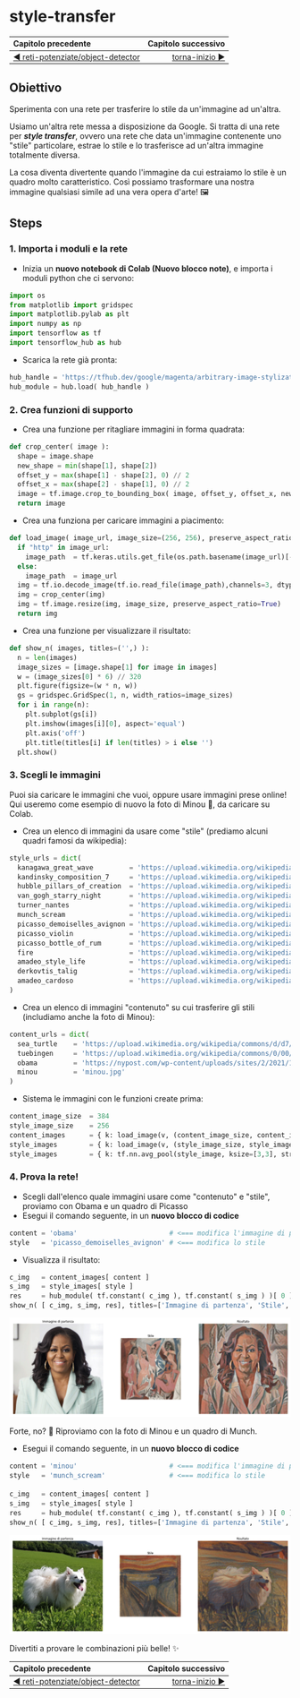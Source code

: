 # style-transfer

| Capitolo precedente                                                                                                                                          | Capitolo successivo                                                                           |
| :--------------------------------------------------------------------------------------------------------------------------------------------------------------- | ---------------------------------------------------------------------------------------------------: |
| [◀︎ reti-potenziate/object-detector ](../object-detector)  | [torna-inizio ▶︎](../../../..) |

## Obiettivo

Sperimenta con una rete per trasferire lo stile da un'immagine ad un'altra.

Usiamo un'altra rete messa a disposizione da Google. Si tratta di una rete per ***style transfer***, ovvero una rete che data un'immagine contenente uno "stile" particolare, estrae lo stile e lo trasferisce ad un'altra immagine totalmente diversa.

La cosa diventa divertente quando l'immagine da cui estraiamo lo stile è un quadro molto caratteristico. Così possiamo trasformare una nostra immagine qualsiasi simile ad una vera opera d'arte! 🖼

## Steps

### 1. Importa i moduli e la rete

- Inizia un **nuovo notebook di Colab (Nuovo blocco note)**, e importa i moduli python che ci servono:

```py
import os
from matplotlib import gridspec
import matplotlib.pylab as plt
import numpy as np
import tensorflow as tf
import tensorflow_hub as hub
```

- Scarica la rete già pronta:

```py
hub_handle = 'https://tfhub.dev/google/magenta/arbitrary-image-stylization-v1-256/2'
hub_module = hub.load( hub_handle )
```

### 2. Crea funzioni di supporto

- Crea una funzione per ritagliare immagini in forma quadrata:

```py
def crop_center( image ):
  shape = image.shape
  new_shape = min(shape[1], shape[2])
  offset_y = max(shape[1] - shape[2], 0) // 2
  offset_x = max(shape[2] - shape[1], 0) // 2
  image = tf.image.crop_to_bounding_box( image, offset_y, offset_x, new_shape, new_shape)
  return image
```

- Crea una funziona per caricare immagini a piacimento:

```py
def load_image( image_url, image_size=(256, 256), preserve_aspect_ratio=True ):
  if "http" in image_url:
    image_path  = tf.keras.utils.get_file(os.path.basename(image_url)[-128:], image_url)
  else:
    image_path  = image_url
  img = tf.io.decode_image(tf.io.read_file(image_path),channels=3, dtype=tf.float32)[tf.newaxis, ...]
  img = crop_center(img)
  img = tf.image.resize(img, image_size, preserve_aspect_ratio=True)
  return img
```

- Crea una funzione per visualizzare il risultato:

```py
def show_n( images, titles=('',) ):
  n = len(images)
  image_sizes = [image.shape[1] for image in images]
  w = (image_sizes[0] * 6) // 320
  plt.figure(figsize=(w * n, w))
  gs = gridspec.GridSpec(1, n, width_ratios=image_sizes)
  for i in range(n):
    plt.subplot(gs[i])
    plt.imshow(images[i][0], aspect='equal')
    plt.axis('off')
    plt.title(titles[i] if len(titles) > i else '')
  plt.show()
```

### 3. Scegli le immagini

Puoi sia caricare le immagini che vuoi, oppure usare immagini prese online! Qui useremo come esempio di nuovo la foto di Minou 🐶, da caricare su Colab.

- Crea un elenco di immagini da usare come "stile" (prediamo alcuni quadri famosi da wikipedia):

```py
style_urls = dict(
  kanagawa_great_wave         = 'https://upload.wikimedia.org/wikipedia/commons/0/0a/The_Great_Wave_off_Kanagawa.jpg',
  kandinsky_composition_7     = 'https://upload.wikimedia.org/wikipedia/commons/b/b4/Vassily_Kandinsky%2C_1913_-_Composition_7.jpg',
  hubble_pillars_of_creation  = 'https://upload.wikimedia.org/wikipedia/commons/6/68/Pillars_of_creation_2014_HST_WFC3-UVIS_full-res_denoised.jpg',
  van_gogh_starry_night       = 'https://upload.wikimedia.org/wikipedia/commons/thumb/e/ea/Van_Gogh_-_Starry_Night_-_Google_Art_Project.jpg/1024px-Van_Gogh_-_Starry_Night_-_Google_Art_Project.jpg',
  turner_nantes               = 'https://upload.wikimedia.org/wikipedia/commons/b/b7/JMW_Turner_-_Nantes_from_the_Ile_Feydeau.jpg',
  munch_scream                = 'https://upload.wikimedia.org/wikipedia/commons/c/c5/Edvard_Munch%2C_1893%2C_The_Scream%2C_oil%2C_tempera_and_pastel_on_cardboard%2C_91_x_73_cm%2C_National_Gallery_of_Norway.jpg',
  picasso_demoiselles_avignon = 'https://upload.wikimedia.org/wikipedia/en/4/4c/Les_Demoiselles_d%27Avignon.jpg',
  picasso_violin              = 'https://upload.wikimedia.org/wikipedia/en/3/3c/Pablo_Picasso%2C_1911-12%2C_Violon_%28Violin%29%2C_oil_on_canvas%2C_Kr%C3%B6ller-M%C3%BCller_Museum%2C_Otterlo%2C_Netherlands.jpg',
  picasso_bottle_of_rum       = 'https://upload.wikimedia.org/wikipedia/en/7/7f/Pablo_Picasso%2C_1911%2C_Still_Life_with_a_Bottle_of_Rum%2C_oil_on_canvas%2C_61.3_x_50.5_cm%2C_Metropolitan_Museum_of_Art%2C_New_York.jpg',
  fire                        = 'https://upload.wikimedia.org/wikipedia/commons/3/36/Large_bonfire.jpg',
  amadeo_style_life           = 'https://upload.wikimedia.org/wikipedia/commons/8/8e/Untitled_%28Still_life%29_%281913%29_-_Amadeo_Souza-Cardoso_%281887-1918%29_%2817385824283%29.jpg',
  derkovtis_talig             = 'https://upload.wikimedia.org/wikipedia/commons/3/37/Derkovits_Gyula_Talig%C3%A1s_1920.jpg',
  amadeo_cardoso              = 'https://upload.wikimedia.org/wikipedia/commons/7/7d/Amadeo_de_Souza-Cardoso%2C_1915_-_Landscape_with_black_figure.jpg'
)
```

- Crea un elenco di immagini "contenuto" su cui trasferire gli stili (includiamo anche la foto di Minou):

```py
content_urls = dict(
  sea_turtle    = 'https://upload.wikimedia.org/wikipedia/commons/d/d7/Green_Sea_Turtle_grazing_seagrass.jpg',
  tuebingen     = 'https://upload.wikimedia.org/wikipedia/commons/0/00/Tuebingen_Neckarfront.jpg',
  obama         = 'https://nypost.com/wp-content/uploads/sites/2/2021/11/michelle-obama-106.jpg?quality=90&strip=all',
  minou         = 'minou.jpg'
)
```

- Sistema le immagini con le funzioni create prima:

```py
content_image_size  = 384
style_image_size    = 256
content_images      = { k: load_image(v, (content_image_size, content_image_size)) for k, v in content_urls.items() }
style_images        = { k: load_image(v, (style_image_size, style_image_size)) for k, v in style_urls.items() }
style_images        = { k: tf.nn.avg_pool(style_image, ksize=[3,3], strides=[1,1], padding='SAME') for k, style_image in style_images.items() }
```

### 4. Prova la rete!

- Scegli dall'elenco quale immagini usare come "contenuto" e "stile", proviamo con Obama e un quadro di Picasso
- Esegui il comando seguente, in un **nuovo blocco di codice**

```py
content = 'obama'                       # <=== modifica l'immagine di partenza
style   = 'picasso_demoiselles_avignon' # <=== modifica lo stile
```

- Visualizza il risultato:

```py
c_img   = content_images[ content ]
s_img   = style_images[ style ]
res     = hub_module( tf.constant( c_img ), tf.constant( s_img ) )[ 0 ]
show_n( [ c_img, s_img, res], titles=['Immagine di partenza', 'Stile', 'Risultato'] )
```

<kbd>![obama](../../assets/07-obama.png)</kbd>

Forte, no? 🤩 Riproviamo con la foto di Minou e un quadro di Munch.
- Esegui il comando seguente, in un **nuovo blocco di codice**

```py
content = 'minou'                       # <=== modifica l'immagine di partenza
style   = 'munch_scream'                # <=== modifica lo stile

c_img   = content_images[ content ]
s_img   = style_images[ style ]
res     = hub_module( tf.constant( c_img ), tf.constant( s_img ) )[ 0 ]
show_n( [ c_img, s_img, res], titles=['Immagine di partenza', 'Stile', 'Risultato'] )
```

<kbd>![minou](../../assets/07-minou.png)</kbd>

Divertiti a provare le combinazioni più belle! ✨

| Capitolo precedente                                                                                                                                          | Capitolo successivo                                                                           |
| :--------------------------------------------------------------------------------------------------------------------------------------------------------------- | ---------------------------------------------------------------------------------------------------: |
| [◀︎ reti-potenziate/object-detector ](../object-detector)  | [torna-inizio ▶︎](../../../..) |